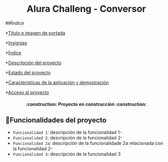 <h1 align="center"> Alura Challeng - Conversor </h1>
##Índice

*[Título e imagen de portada](#Título-e-imagen-de-portada)

*[Insignias](#insignias)

*[Índice](#índice)

*[Descripción del proyecto](#descripción-del-proyecto)

*[Estado del proyecto](#Estado-del-proyecto)

*[Características de la aplicación y demostración](#Características-de-la-aplicación-y-demostración)

*[Acceso al proyecto](#acceso-proyecto)
<h4 align="center">
:construction: Proyecto en construcción :construction:
</h4>

## :hammer:Funcionalidades del proyecto

- `Funcionalidad 1`: descripción de la funcionalidad 1-
- `Funcionalidad 2`: descripción de la funcionalidad 2-
- `Funcionalidad 2a`: descripción de la funcionalidade 2a relacionada con la funcionalidad 2-
- `Funcionalidad 3`: descripción de la funcionalidad 3
